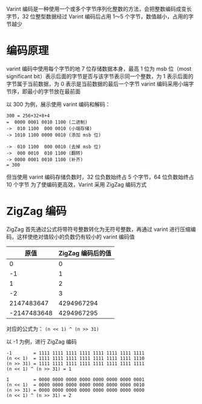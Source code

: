 Varint 编码是一种使用一个或多个字节序列化整数的方法，会把整数编码成变长字节，32 位整型数据经过 Varint 编码后占用 1～5 个字节，数值越小，占用的字节越少

# 编码原理

varint 编码中使用每个字节的地 7 位存储数据本身，最高 1 位为 msb 位（most significant bit）表示后面的字节是否与该字节表示同一个整数，为 1 表示后面的字节属于当前数据，为 0 表示是当前数据的最后一个字节
varint 编码采用小端字节序，即最小的字节放在最前面

以 300 为例，展示使用 varint 编码和解码：

```
300 = 256+32+8+4
=  0000 0001 0010 1100 (二进制)
->  010 1100  000 0010 (小端存储)
-> 1010 1100 0000 0010 (添加 msb 位)

->  010 1100  000 0010 (去掉 msb 位)
->  000 0010  010 1100 (翻转)
-> 0000 0001 0010 1100 (补齐)
= 300
```

但当使用 varint 编码存储负数时，32 位负数始终占 5 个字节，64 位负数始终占 10 个字节
为了使编码更高效，Varint 采用 ZigZag 编码方式

# ZigZag 编码

ZigZag 首先通过公式将带符号整数转化为无符号整数，再通过 varint 进行压缩编码，这样使绝对值较小的负数仍有较小的 varint 编码值

|原值|ZigZag 编码后的值|
|--|--|
|0|0|
|-1|1|
|1|2|
|-2|3|
|2147483647|4294967294|
|-2147483648|4294967295|

对应的公式为：
`(n << 1) ^ (n >> 31)`

以 -1 为例，进行 ZigZag 编码
```
-1        = 1111 1111 1111 1111 1111 1111 1111 1111
(n << 1)  = 1111 1111 1111 1111 1111 1111 1111 1110
(n >> 31) = 1111 1111 1111 1111 1111 1111 1111 1111
(n << 1) ^ (n >> 31) = 1

1         = 0000 0000 0000 0000 0000 0000 0000 0001
(n << 1)  = 0000 0000 0000 0000 0000 0000 0000 0010
(n >> 31) = 0000 0000 0000 0000 0000 0000 0000 0000
(n << 1) ^ (n >> 31) = 2
```

